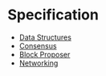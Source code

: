 # Specification

- [Data Structures](./data_structures.md)
- [Consensus](./consensus.md)
- [Block Proposer](./block_proposer.md)
- [Networking](./networking.md)
